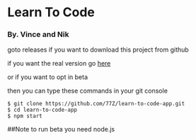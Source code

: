 # Learn To Code

### By. Vince and Nik

goto releases if you want to download this project from github

if you want the real version go [here](http://code.77zsite.tk)

or if you want to opt in beta

then you can type these commands in your git console

```
$ git clone https://github.com/77Z/learn-to-code-app.git
$ cd learn-to-code-app
$ npm start
```

##Note to run beta you need node.js